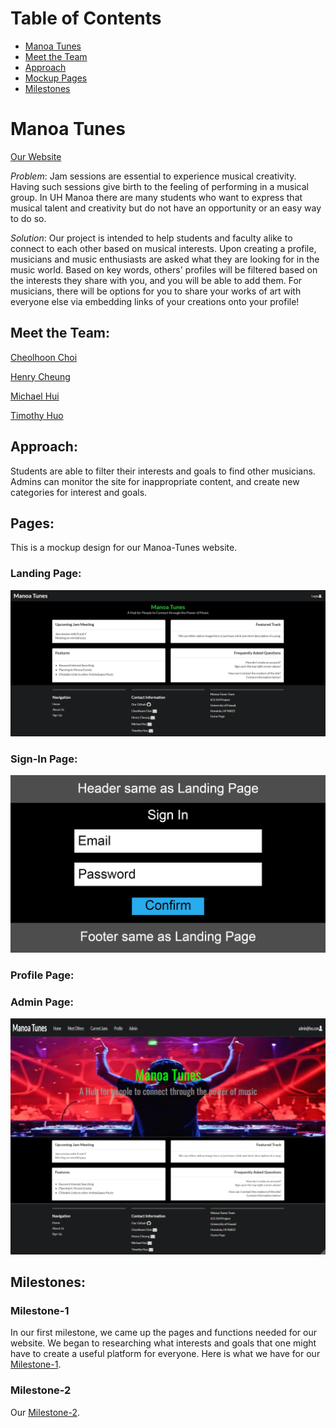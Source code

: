 
# Table of Contents

* [Manoa Tunes](#manoa-tunes)
* [Meet the Team](#meet-the-team)
* [Approach](#approach)
* [Mockup Pages](#mockup-pages)
* [Milestones](#milestones)

# Manoa Tunes 

[Our Website](https://www.google.com) <br />

_Problem_: Jam sessions are essential to experience musical creativity. Having such sessions give birth to the feeling of performing in a musical group. In UH Manoa there are many students who want to express that musical talent and creativity but do not have an opportunity or an easy way to do so.

_Solution_: Our project is intended to help students and faculty alike to connect to each other based on musical interests. Upon creating a profile, musicians and music enthusiasts are asked what they are looking for in the music world. Based on key words, others' profiles will be filtered based on the interests they share with you, and you will be able to add them. For musicians, there will be options for you to share your works of art with everyone else via embedding links of your creations onto your profile!

## Meet the Team:

[Cheolhoon Choi](https://cheolhoon.github.io) <br />

[Henry Cheung](https://khhc.github.io) <br />

[Michael Hui](https://huimichael.github.io/) <br />

[Timothy Huo](https://timothyhuo1.github.io) <br />

## Approach: 
Students are able to filter their interests and goals to find other musicians. <br /> 
Admins can monitor the site for inappropriate content, and create new categories for interest and goals. <br /> 
 
## Pages:
This is a mockup design for our Manoa-Tunes website.

### Landing Page:
<img src="images/Landing.png">

### Sign-In Page:
<img src="images/Mockup Signin.jpg">

### Profile Page:

### Admin Page:
<img src="images/AdminLanding.png">

## Milestones: 

### Milestone-1
In our first milestone, we came up the pages and functions needed for our website. We began to researching what interests and goals that one might have to create a useful platform for everyone. Here is what we have for our [Milestone-1](https://github.com/manoa-tunes/manoa-tunes/projects/1).
### Milestone-2

Our [Milestone-2](https://github.com/manoa-tunes/manoa-tunes/projects/2).




